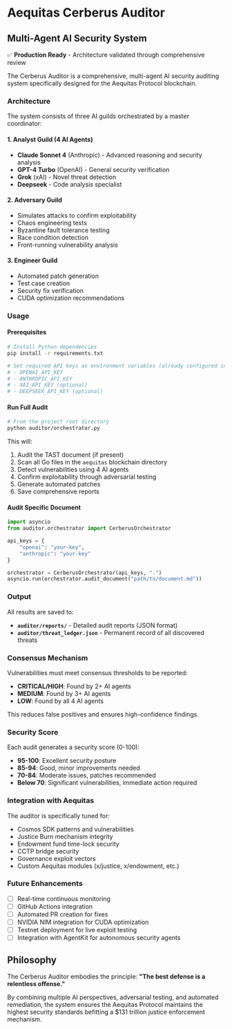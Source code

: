 # Aequitas Cerberus Auditor

## Multi-Agent AI Security System

✅ **Production Ready** - Architecture validated through comprehensive review

The Cerberus Auditor is a comprehensive, multi-agent AI security auditing system specifically designed for the Aequitas Protocol blockchain.

### Architecture

The system consists of three AI guilds orchestrated by a master coordinator:

#### 1. **Analyst Guild** (4 AI Agents)
- **Claude Sonnet 4** (Anthropic) - Advanced reasoning and security analysis
- **GPT-4 Turbo** (OpenAI) - General security verification
- **Grok** (xAI) - Novel threat detection
- **Deepseek** - Code analysis specialist

#### 2. **Adversary Guild**
- Simulates attacks to confirm exploitability
- Chaos engineering tests
- Byzantine fault tolerance testing
- Race condition detection
- Front-running vulnerability analysis

#### 3. **Engineer Guild**
- Automated patch generation
- Test case creation
- Security fix verification
- CUDA optimization recommendations

### Usage

#### Prerequisites

```bash
# Install Python dependencies
pip install -r requirements.txt

# Set required API keys as environment variables (already configured in Replit)
# - OPENAI_API_KEY
# - ANTHROPIC_API_KEY
# - XAI_API_KEY (optional)
# - DEEPSEEK_API_KEY (optional)
```

#### Run Full Audit

```bash
# From the project root directory
python auditor/orchestrator.py
```

This will:
1. Audit the TAST document (if present)
2. Scan all Go files in the `aequitas` blockchain directory
3. Detect vulnerabilities using 4 AI agents
4. Confirm exploitability through adversarial testing
5. Generate automated patches
6. Save comprehensive reports

#### Audit Specific Document

```python
import asyncio
from auditor.orchestrator import CerberusOrchestrator

api_keys = {
    "openai": "your-key",
    "anthropic": "your-key"
}

orchestrator = CerberusOrchestrator(api_keys, ".")
asyncio.run(orchestrator.audit_document("path/to/document.md"))
```

### Output

All results are saved to:
- **`auditor/reports/`** - Detailed audit reports (JSON format)
- **`auditor/threat_ledger.json`** - Permanent record of all discovered threats

### Consensus Mechanism

Vulnerabilities must meet consensus thresholds to be reported:
- **CRITICAL/HIGH**: Found by 2+ AI agents
- **MEDIUM**: Found by 3+ AI agents
- **LOW**: Found by all 4 AI agents

This reduces false positives and ensures high-confidence findings.

### Security Score

Each audit generates a security score (0-100):
- **95-100**: Excellent security posture
- **85-94**: Good, minor improvements needed
- **70-84**: Moderate issues, patches recommended
- **Below 70**: Significant vulnerabilities, immediate action required

### Integration with Aequitas

The auditor is specifically tuned for:
- Cosmos SDK patterns and vulnerabilities
- Justice Burn mechanism integrity
- Endowment fund time-lock security
- CCTP bridge security
- Governance exploit vectors
- Custom Aequitas modules (x/justice, x/endowment, etc.)

### Future Enhancements

- [ ] Real-time continuous monitoring
- [ ] GitHub Actions integration
- [ ] Automated PR creation for fixes
- [ ] NVIDIA NIM integration for CUDA optimization
- [ ] Testnet deployment for live exploit testing
- [ ] Integration with AgentKit for autonomous security agents

## Philosophy

The Cerberus Auditor embodies the principle: **"The best defense is a relentless offense."**

By combining multiple AI perspectives, adversarial testing, and automated remediation, the system ensures the Aequitas Protocol maintains the highest security standards befitting a $131 trillion justice enforcement mechanism.
